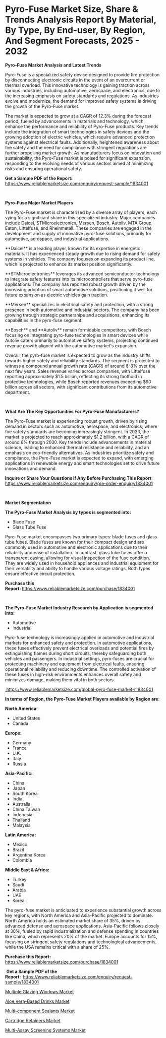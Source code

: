 <p><h1>Pyro-Fuse Market Size, Share & Trends Analysis Report By Material, By Type, By End-user, By Region, And Segment Forecasts, 2025 - 2032</h1></p><p><strong>Pyro-Fuse Market Analysis and Latest Trends</strong></p>
<p><p>Pyro-Fuse is a specialized safety device designed to provide fire protection by disconnecting electronic circuits in the event of an overcurrent or thermal overload. This innovative technology is gaining traction across various industries, including automotive, aerospace, and electronics, due to the increasing emphasis on safety standards and regulations. As industries evolve and modernize, the demand for improved safety systems is driving the growth of the Pyro-Fuse market.</p><p>The market is expected to grow at a CAGR of 12.3% during the forecast period, fueled by advancements in materials and technology, which enhance the performance and reliability of Pyro-Fuse products. Key trends include the integration of smart technologies in safety devices and the growing adoption of electric vehicles, which require advanced protection systems against electrical faults. Additionally, heightened awareness about fire safety and the need for compliance with stringent regulations are further propelling market growth. As manufacturers focus on innovation and sustainability, the Pyro-Fuse market is poised for significant expansion, responding to the evolving needs of various sectors aimed at minimizing risks and ensuring operational safety.</p></p>
<p><strong>Get a Sample PDF of the Report:&nbsp;</strong> <a href="https://www.reliablemarketsize.com/enquiry/request-sample/1834001?utm_campaign=1832&utm_medium=2&utm_source=Github&utm_content=ia&utm_term=06012025&utm_id=pyro-fuse">https://www.reliablemarketsize.com/enquiry/request-sample/1834001</a></p>
<p>&nbsp;</p>
<p><strong>Pyro-Fuse Major Market Players</strong></p>
<p><p>The Pyro-Fuse market is characterized by a diverse array of players, each vying for a significant share in this specialized industry. Major companies include Daicel, STMicroelectronics, Mersen, Bosch, Autoliv, MTA Group, Eaton, Littelfuse, and Rheinmetall. These companies are engaged in the development and supply of innovative pyro-fuse solutions, primarily for automotive, aerospace, and industrial applications.</p><p>**Daicel** is a leading player, known for its expertise in energetic materials. It has experienced steady growth due to rising demand for safety systems in vehicles. The company focuses on expanding its product line, which is projected to enhance its market position significantly.</p><p>**STMicroelectronics** leverages its advanced semiconductor technology to integrate safety features into its microcontrollers that serve pyro-fuse applications. The company has reported robust growth driven by the increasing adoption of smart automotive solutions, positioning it well for future expansion as electric vehicles gain traction.</p><p>**Mersen** specializes in electrical safety and protection, with a strong presence in both automotive and industrial sectors. The company has been growing through strategic partnerships and acquisitions, enhancing its capabilities in the pyro-fuse segment.</p><p>**Bosch** and **Autoliv** remain formidable competitors, with Bosch focusing on integrating pyro-fuse technologies in smart devices while Autoliv caters primarily to automotive safety systems, projecting continued revenue growth aligned with the automotive market's expansion.</p><p>Overall, the pyro-fuse market is expected to grow as the industry shifts towards higher safety and reliability standards. The segment is projected to witness a compound annual growth rate (CAGR) of around 6-8% over the next few years. Sales revenue varied across companies, with Littelfuse reporting approximately $1.5 billion, reflecting its strong foothold in protective technologies, while Bosch reported revenues exceeding $90 billion across all sectors, with significant contributions from its automotive department.</p></p>
<p>&nbsp;</p>
<p><strong>What Are The Key Opportunities For Pyro-Fuse Manufacturers?</strong></p>
<p><p>The Pyro-Fuse market is experiencing robust growth, driven by rising demand in sectors such as automotive, aerospace, and electronics, where fire safety standards are becoming increasingly stringent. In 2023, the market is projected to reach approximately $1.2 billion, with a CAGR of around 6% through 2030. Key trends include advancements in material science, leading to enhanced thermal resistance and reliability, and an emphasis on eco-friendly alternatives. As industries prioritize safety and compliance, the Pyro-Fuse market is expected to expand, with emerging applications in renewable energy and smart technologies set to drive future innovations and demand.</p></p>
<p><strong>Inquire or Share Your Questions If Any Before Purchasing This Report:</strong> <a href="https://www.reliablemarketsize.com/enquiry/pre-order-enquiry/1834001?utm_campaign=1832&utm_medium=2&utm_source=Github&utm_content=ia&utm_term=06012025&utm_id=pyro-fuse">https://www.reliablemarketsize.com/enquiry/pre-order-enquiry/1834001</a></p>
<p>&nbsp;</p>
<p><strong>Market Segmentation</strong></p>
<p><strong>The Pyro-Fuse Market Analysis by types is segmented into:</strong></p>
<p><ul><li>Blade Fuse</li><li>Glass Tube Fuse</li></ul></p>
<p><p>Pyro-Fuse market encompasses two primary types: blade fuses and glass tube fuses. Blade fuses are known for their compact design and are commonly used in automotive and electronic applications due to their reliability and ease of installation. In contrast, glass tube fuses offer a transparent casing, allowing for visual inspection of the fuse condition. They are widely used in household appliances and industrial equipment for their versatility and ability to handle various voltage ratings. Both types ensure effective circuit protection.</p></p>
<p><strong>Purchase this Report:&nbsp;</strong><a href="https://www.reliablemarketsize.com/purchase/1834001?utm_campaign=1832&utm_medium=2&utm_source=Github&utm_content=ia&utm_term=06012025&utm_id=pyro-fuse">https://www.reliablemarketsize.com/purchase/1834001</a></p>
<p>&nbsp;</p>
<p><strong>The Pyro-Fuse Market Industry Research by Application is segmented into:</strong></p>
<p><ul><li>Automotive</li><li>Industrial</li></ul></p>
<p><p>Pyro-fuse technology is increasingly applied in automotive and industrial markets for enhanced safety and protection. In automotive applications, these fuses effectively prevent electrical overloads and potential fires by extinguishing flames during short circuits, thereby safeguarding both vehicles and passengers. In industrial settings, pyro-fuses are crucial for protecting machinery and equipment from electrical faults, ensuring operational reliability and reducing downtime. The controlled activation of these fuses in high-risk environments enhances overall safety and minimizes damage, making them vital in both sectors.</p></p>
<p><a href="https://www.reliablemarketsize.com/global-pyro-fuse-market-r1834001?utm_campaign=1832&utm_medium=2&utm_source=Github&utm_content=ia&utm_term=06012025&utm_id=pyro-fuse">&nbsp;https://www.reliablemarketsize.com/global-pyro-fuse-market-r1834001</a></p>
<p><strong>In terms of Region, the Pyro-Fuse Market Players available by Region are:</strong></p>
<p>
    <p> <strong> North America: </strong>
        <ul>
            <li>United States</li>
            <li>Canada</li>
        </ul>
        </p> 
    <p> <strong> Europe: </strong>
        <ul>
            <li>Germany</li>
            <li>France</li>
            <li>U.K.</li>
            <li>Italy</li>
            <li>Russia</li>
        </ul>
        </p> 
    <p> <strong> Asia-Pacific: </strong>
        <ul>
            <li>China</li>
            <li>Japan</li>
            <li>South Korea</li>
            <li>India</li>
            <li>Australia</li>
            <li>China Taiwan</li>
            <li>Indonesia</li>
            <li>Thailand</li>
            <li>Malaysia</li>
        </ul>
        </p> 
    <p> <strong> Latin America: </strong>
        <ul>
            <li>Mexico</li>
            <li>Brazil</li>
            <li>Argentina Korea</li>
            <li>Colombia</li>
        </ul>
        </p> 
    <p> <strong> Middle East & Africa: </strong>
        <ul>
            <li>Turkey</li>
            <li>Saudi</li>
            <li>Arabia</li>
            <li>UAE</li>
            <li>Korea</li>
        </ul>
    </p>
    </p>
<p><p>The pyro-fuse market is anticipated to experience substantial growth across key regions, with North America and Asia-Pacific projected to dominate. North America holds an estimated market share of 35%, driven by advanced defense and aerospace applications. Asia-Pacific follows closely at 30%, fueled by rapid industrialization and defense spending in countries like China, which represents 20% of the market. Europe accounts for 15%, focusing on stringent safety regulations and technological advancements, while the USA remains critical with a share of 25%.</p></p>
<p><strong>Purchase this Report: </strong><a href="https://www.reliablemarketsize.com/purchase/1834001?utm_campaign=1832&utm_medium=2&utm_source=Github&utm_content=ia&utm_term=06012025&utm_id=pyro-fuse">https://www.reliablemarketsize.com/purchase/1834001</a></p>
<p>&nbsp;<strong>Get a Sample PDF of the Report:&nbsp;&nbsp;</strong><a href="https://www.reliablemarketsize.com/enquiry/request-sample/1834001?utm_campaign=1832&utm_medium=2&utm_source=Github&utm_content=ia&utm_term=06012025&utm_id=pyro-fuse">https://www.reliablemarketsize.com/enquiry/request-sample/1834001</a></p>
<p><strong></strong></p>
<p><p><a href="https://www.linkedin.com/pulse/multiple-glazing-windows-market-size-share-analysis-forecasted-i28he?utm_campaign=1832&utm_medium=2&utm_source=Github&utm_content=ia&utm_term=06012025&utm_id=pyro-fuse">Multiple Glazing Windows Market</a></p><p><a href="https://www.linkedin.com/pulse/impressive-size-global-aloe-vera-based-drinks-market-set-reach-252ee?utm_campaign=1832&utm_medium=2&utm_source=Github&utm_content=ia&utm_term=06012025&utm_id=pyro-fuse">Aloe Vera-Based Drinks Market</a></p><p><a href="https://www.linkedin.com/pulse/multi-component-sealants-market-dynamics-2025-2032-projected-ciypc?utm_campaign=1832&utm_medium=2&utm_source=Github&utm_content=ia&utm_term=06012025&utm_id=pyro-fuse">Multi-component Sealants Market</a></p><p><a href="https://github.com/AKSHATREPORTPRIME/Market-Research-Report-List-6/blob/main/cartridge-retainers-market.md?utm_campaign=1832&utm_medium=2&utm_source=Github&utm_content=ia&utm_term=06012025&utm_id=pyro-fuse">Cartridge Retainers Market</a></p><p><a href="https://www.linkedin.com/pulse/multi-assay-screening-systems-market-from-20252032-in-depth-zl8ee?utm_campaign=1832&utm_medium=2&utm_source=Github&utm_content=ia&utm_term=06012025&utm_id=pyro-fuse">Multi-Assay Screening Systems Market</a></p></p>